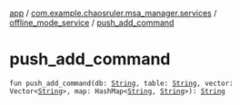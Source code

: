 [app](../../index.md) / [com.example.chaosruler.msa_manager.services](../index.md) / [offline_mode_service](index.md) / [push_add_command](.)

# push_add_command

`fun push_add_command(db: `[`String`](https://kotlinlang.org/api/latest/jvm/stdlib/kotlin/-string/index.html)`, table: `[`String`](https://kotlinlang.org/api/latest/jvm/stdlib/kotlin/-string/index.html)`, vector: Vector<`[`String`](https://kotlinlang.org/api/latest/jvm/stdlib/kotlin/-string/index.html)`>, map: HashMap<`[`String`](https://kotlinlang.org/api/latest/jvm/stdlib/kotlin/-string/index.html)`, `[`String`](https://kotlinlang.org/api/latest/jvm/stdlib/kotlin/-string/index.html)`>): `[`String`](https://kotlinlang.org/api/latest/jvm/stdlib/kotlin/-string/index.html)